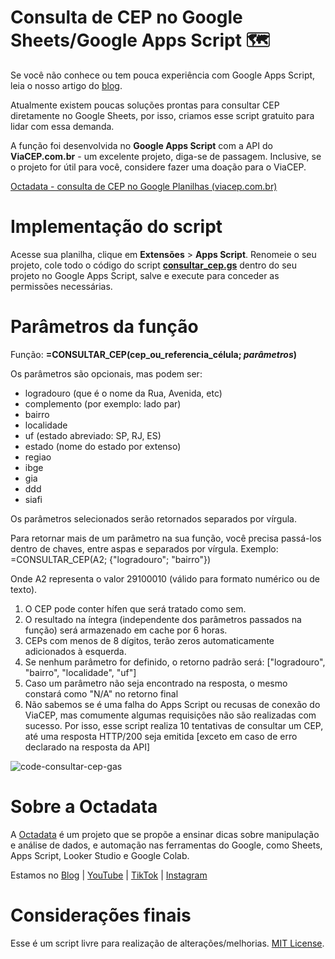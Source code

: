 # Consulta de CEP no Google Sheets/Google Apps Script 🗺

Se você não conhece ou tem pouca experiência com Google Apps Script, leia o nosso artigo do [blog](https://octadata.com.br/blog/google-sheets-apps-script-o-que-e/).

Atualmente existem poucas soluções prontas para consultar CEP diretamente no Google Sheets, por isso, criamos esse script gratuito para lidar com essa demanda.

A função foi desenvolvida no **Google Apps Script** com a API do **ViaCEP.com.br** - um excelente projeto, diga-se de passagem. Inclusive, se o projeto for útil para você, considere fazer uma doação para o ViaCEP.

[Octadata - consulta de CEP no Google Planilhas (viacep.com.br)](https://octadata.com.br/blog/como-consultar-cep-no-google-sheets/)

# Implementação do script

Acesse sua planilha, clique em **Extensões** > **Apps Script**. Renomeie o seu projeto, cole todo o código do script **[consultar_cep.gs](https://github.com/octadata/google-sheets-consultar-cep/blob/main/consultar_cep.gs)** dentro do seu projeto no Google Apps Script, salve e execute para conceder as permissões necessárias.

# Parâmetros da função

Função: **=CONSULTAR_CEP(cep_ou_referencia_célula; _parâmetros_)**

Os parâmetros são opcionais, mas podem ser: 
- logradouro (que é o nome da Rua, Avenida, etc)
- complemento (por exemplo: lado par)
- bairro
- localidade
- uf (estado abreviado: SP, RJ, ES)
- estado (nome do estado por extenso)
- regiao
- ibge
- gia
- ddd
- siafi

Os parâmetros selecionados serão retornados separados por vírgula.

Para retornar mais de um parâmetro na sua função, você precisa passá-los dentro de chaves, entre aspas e separados por vírgula.
Exemplo: =CONSULTAR_CEP(A2; {"logradouro"; "bairro"})

Onde A2 representa o valor 29100010 (válido para formato numérico ou de texto).

1. O CEP pode conter hífen que será tratado como sem.
2. O resultado na íntegra (independente dos parâmetros passados na função) será armazenado em cache por 6 horas.
3. CEPs com menos de 8 dígitos, terão zeros automaticamente adicionados à esquerda.
4. Se nenhum parâmetro for definido, o retorno padrão será: ["logradouro", "bairro", "localidade", "uf"]
5. Caso um parâmetro não seja encontrado na resposta, o mesmo constará como "N/A" no retorno final
6. Não sabemos se é uma falha do Apps Script ou recusas de conexão do ViaCEP, mas comumente algumas requisições não são realizadas com sucesso. Por isso, esse script realiza 10 tentativas de consultar um CEP, até uma resposta HTTP/200 seja emitida [exceto em caso de erro declarado na resposta da API]

![code-consultar-cep-gas](https://github.com/user-attachments/assets/56668f24-6323-4e59-ab8f-ba51a262ef89)

# Sobre a Octadata

A [Octadata](https://octadata.com.br/) é um projeto que se propõe a ensinar dicas sobre manipulação e análise de dados, e automação nas ferramentas do Google, como Sheets, Apps Script, Looker Studio e Google Colab.

Estamos no [Blog](https://octadata.com.br/) | [YouTube](https://www.youtube.com/@OctadataBR) | [TikTok](https://www.tiktok.com/@octadatabr) | [Instagram](https://www.instagram.com/octadatabr/)

# Considerações finais

Esse é um script livre para realização de alterações/melhorias. [MIT License](https://github.com/octadata/google-sheets-consultar-cep/blob/main/LICENSE).

